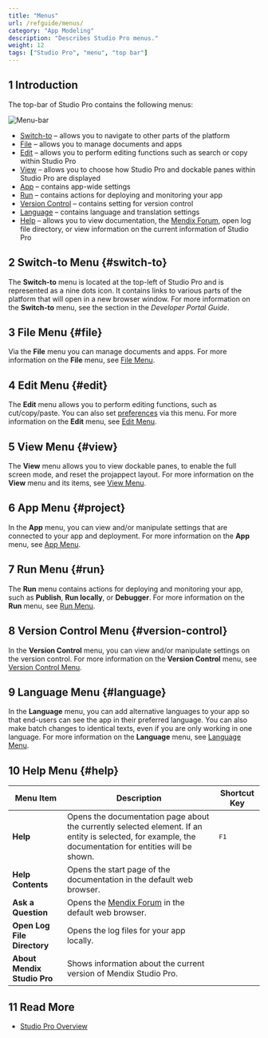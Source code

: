 ```yaml
---
title: "Menus"
url: /refguide/menus/
category: "App Modeling"
description: "Describes Studio Pro menus."
weight: 12
tags: ["Studio Pro", "menu", "top bar"]
---
```


## 1 Introduction

The top-bar of Studio Pro contains the following menus:

![Menu-bar](/attachments/refguide/modeling/menus/menu-bar.png)

* [Switch-to](#switch-to) – allows you to navigate to other parts of the platform
* [File](#file) – allows you to manage documents and apps
* [Edit](#edit) – allows you to perform editing functions such as search or copy within Studio Pro
* [View](#view) – allows you to choose how Studio Pro and dockable panes within Studio Pro are displayed
* [App](#project) – contains app-wide settings
* [Run](#run) – contains actions for deploying and monitoring your app 
* [Version Control](#version-control) – contains setting for version control
* [Language](#language) – contains language and translation settings
* [Help](#help)  – allows you to view documentation, the [Mendix Forum](https://forum.mendixcloud.com/index4.html), open log file directory, or view information on  the current information of Studio Pro

## 2 Switch-to Menu {#switch-to}

The **Switch-to** menu is located at the top-left of Studio Pro and is represented as a nine dots icon. It contains links to various parts of the platform that will open in a new browser window. For more information on the **Switch-to** menu, see the  section in the *Developer Portal Guide*.

## 3 File Menu {#file}

Via the **File** menu you can manage documents and apps. For more information on the **File** menu, see [File Menu](/refguide/file-menu/).

## 4 Edit Menu {#edit}

The **Edit** menu allows you to perform editing functions, such as cut/copy/paste. You can also set [preferences](/refguide/preferences-dialog/) via this menu. For more information on the **Edit** menu, see [Edit Menu](/refguide/edit-menu/).

## 5 View Menu {#view}

The **View** menu allows you to view dockable panes, to enable the full screen mode, and reset the projappect layout. For more information on the **View** menu and its items, see [View Menu](/refguide/view-menu/).

## 6 App Menu {#project}

In the **App** menu, you can view and/or manipulate settings that are connected to your app and deployment. For more information on the **App** menu, see [App Menu](/refguide/app-menu/).

## 7 Run Menu {#run}

The **Run** menu contains actions for deploying and monitoring your app, such as **Publish**, **Run locally**, or **Debugger**. For more information on the **Run** menu, see [Run Menu](/refguide/run-menu/). 

## 8 Version Control Menu {#version-control}

In the **Version Control** menu, you can view and/or manipulate settings on the version control. For more information on the **Version Control** menu, see [Version Control Menu](/refguide/version-control-menu/).

## 9 Language Menu {#language}

In the **Language** menu, you can add alternative languages to your app so that end-users can see the app in their preferred language. You can also make batch changes to identical texts, even if you are only working in one language. For more information on the **Language** menu, see [Language Menu](/refguide/translatable-texts/).

## 10 Help Menu {#help}

| Menu Item | Description | Shortcut Key |
| --- | --- | --- |
| **Help** | Opens the documentation page about the currently selected element. If an entity is selected, for example, the documentation for entities will be shown. | <kbd>F1</kbd> |
| **Help Contents** | Opens the start page of the documentation in the default web browser. |   |
| **Ask a Question** | Opens the [Mendix Forum](https://forum.mendixcloud.com/index4.html) in the default web browser. |   |
| **Open Log File Directory** | Opens the log files for your app locally. |   |
| **About Mendix Studio Pro** | Shows information about the current version of Mendix Studio Pro. |   |

## 11 Read More

* [Studio Pro Overview](/refguide/studio-pro-overview/)
